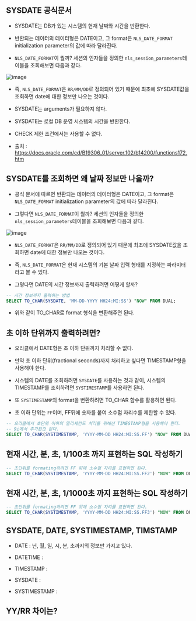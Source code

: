 
## SYSDATE 공식문서

- SYSDATE는 DB가 있는 시스템의 현재 날짜와 시간을 반환한다.

- 반환되는 데이터의 데이터형은 DATE이고, 그 format은 `NLS_DATE_FORMAT` initialization parameter의 값에 따라 달라진다. 

- `NLS_DATE_FORMAT`이 뭘까? 세션의 인자들을 정의한 `nls_session_parameters`테이블을 조회해보면 다음과 같다.

![image](https://user-images.githubusercontent.com/77392444/115357801-f8e9d480-a1f7-11eb-803d-95bf4b0e1927.png)

- 즉, `NLS_DATE_FORMAT`은 `RR/MM/DD`로 정의되어 있기 때문에 최초에 SYSDATE값을 조회하면 date에 대한 정보만 나오는 것이다. 

- SYSDATE는 arguments가 필요하지 않다. 

- SYSDATE는 로컬 DB 운영 시스템의 시간을 반환한다.

- CHECK 제한 조건에서는 사용할 수 없다.

- 출처 : https://docs.oracle.com/cd/B19306_01/server.102/b14200/functions172.htm


## SYSDATE를 조회하면 왜 날짜 정보만 나올까?

- 공식 문서에 따르면 반환되는 데이터의 데이터형은 DATE이고, 그 format은 `NLS_DATE_FORMAT` initialization parameter의 값에 따라 달라진다. 

- 그렇다면 `NLS_DATE_FORMAT`이 뭘까? 세션의 인자들을 정의한 `nls_session_parameters`테이블을 조회해보면 다음과 같다.

![image](https://user-images.githubusercontent.com/77392444/115357801-f8e9d480-a1f7-11eb-803d-95bf4b0e1927.png)

- `NLS_DATE_FORMAT`은 `RR/MM/DD`로 정의되어 있기 때문에 최초에 SYSDATE값을 조회하면 date에 대한 정보만 나오는 것이다. 

- 즉, `NLS_DATE_FORMAT`은 현재 시스템의 기본 날짜 입력 형태를 지정하는 파라미터라고 볼 수 있다. 

- 그렇다면 DATE의 시간 정보까지 출력하려면 어떻게 할까?

```sql
-- 시간 정보까지 출력하는 방법
SELECT TO_CHAR(SYSDATE, 'MM-DD-YYYY HH24:MI:SS') "NOW" FROM DUAL;
```

- 위와 같이 TO_CHAR로 format 형식을 변환해주면 된다. 


## 초 이하 단위까지 출력하려면?

- 오라클에서 DATE형은 초 이하 단위까지 처리할 수 없다. 

- 만약 초 이하 단위(fractional seconds)까지 처리하고 싶다면 TIMESTAMP형을 사용해야 한다. 

- 시스템의 DATE를 조회하려면 `SYSDATE`를 사용하는 것과 같이, 시스템의 TIMESTAMP를 조회하려면 `SYSTIMESTAMP`를 사용하면 된다. 

- 또 `SYSTIMESTAMP`의 format을 변환하려면 TO_CHAR 함수를 활용하면 된다. 

- 초 이하 단위는 `FF`이며, FF뒤에 숫자를 붙여 소수점 자리수를 제한할 수 있다. 

```SQL
-- 오라클에서 초단위 이하의 밀리세컨드 처리를 위해선 TIMESTAMP형을 사용해야 한다.
-- 9i에서 추가된것 같다.
SELECT TO_CHAR(SYSTIMESTAMP, 'YYYY-MM-DD HH24:MI:SS.FF') "NOW" FROM DUAL;
```


## 현재 시간, 분, 초, 1/100초 까지 표현하는 SQL 작성하기

```SQL
-- 초단위를 formating하려면 FF 뒤에 소수점 자리를 표현하면 된다. 
SELECT TO_CHAR(SYSTIMESTAMP, 'YYYY-MM-DD HH24:MI:SS.FF2') "NOW" FROM DUAL;
```



## 현재 시간, 분, 초, 1/1000초 까지 표현하는 SQL 작성하기

```SQL
-- 초단위를 formating하려면 FF 뒤에 소수점 자리를 표현하면 된다. 
SELECT TO_CHAR(SYSTIMESTAMP, 'YYYY-MM-DD HH24:MI:SS.FF3') "NOW" FROM DUAL;
```

## SYSDATE, DATE, SYSTIMESTAMP, TIMSTAMP

- DATE : 년, 월, 일, 시, 분, 초까지의 정보만 가지고 있다. 

- DATETIME : 

- TIMESTAMP : 

- SYSDATE : 

- SYSTIMESTAMP : 


## YY/RR 차이는?
